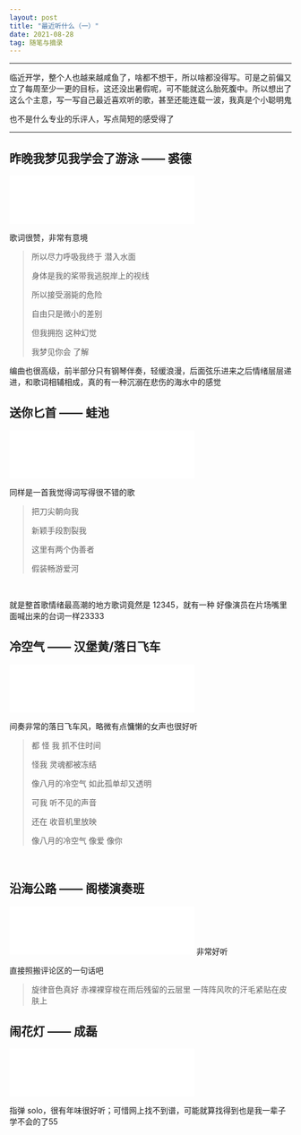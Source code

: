 ```yaml
---  
layout: post  
title: "最近听什么（一）"  
date: 2021-08-28  
tag: 随笔与摘录
---  
```


---
临近开学，整个人也越来越咸鱼了，啥都不想干，所以啥都没得写。可是之前偏又立了每周至少一更的目标，这还没出暑假呢，可不能就这么胎死腹中。所以想出了这么个主意，写一写自己最近喜欢听的歌，甚至还能连载一波，我真是个小聪明鬼

也不是什么专业的乐评人，写点简短的感受得了

---
## 昨晚我梦见我学会了游泳 —— 裘德

<iframe frameborder="no" border="0" marginwidth="0" marginheight="0" width=330 height=86 src="//music.163.com/outchain/player?type=2&id=1483250447&auto=0&height=66"></iframe>

歌词很赞，非常有意境

>所以尽力呼吸我终于 潜入水面
>
>身体是我的桨带我逃脱岸上的视线
>
>所以接受溺毙的危险
>
>自由只是微小的差别
>
>但我拥抱 这种幻觉
>
>我梦见你会 了解

编曲也很高级，前半部分只有钢琴伴奏，轻缓浪漫，后面弦乐进来之后情绪层层递进，和歌词相辅相成，真的有一种沉溺在悲伤的海水中的感觉

## 送你匕首 —— 蛙池

<iframe frameborder="no" border="0" marginwidth="0" marginheight="0" width=330 height=86 src="//music.163.com/outchain/player?type=2&id=1449559810&auto=0&height=66"></iframe>

同样是一首我觉得词写得很不错的歌

> 把刀尖朝向我
> 
> 新颖手段割裂我
>
> 这里有两个伪善者
>
> 假装畅游爱河

 <br/>

就是整首歌情绪最高潮的地方歌词竟然是 12345，就有一种 好像演员在片场嘴里面喊出来的台词一样23333

## 冷空气 —— 汉堡黄/落日飞车

<iframe frameborder="no" border="0" marginwidth="0" marginheight="0" width=330 height=86 src="//music.163.com/outchain/player?type=2&id=1872975622&auto=0&height=66"></iframe>

间奏非常的落日飞车风，略微有点慵懒的女声也很好听

>都 怪 我 抓不住时间
>
>怪我 灵魂都被冻结
>
>像八月的冷空气 如此孤单却又透明
>
>可我 听不见的声音
>
>还在 收音机里放映
>
>像八月的冷空气 像爱 像你

<br/>

## 沿海公路 —— 阁楼演奏班

<iframe frameborder="no" border="0" marginwidth="0" marginheight="0" width=330 height=86 src="//music.163.com/outchain/player?type=2&id=1458394032&auto=0&height=66"></iframe>
非常好听

直接照搬评论区的一句话吧

>旋律音色真好 赤裸裸穿梭在雨后残留的云层里 一阵阵风吹的汗毛紧贴在皮肤上


## 闹花灯 —— 成磊

<iframe frameborder="no" border="0" marginwidth="0" marginheight="0" width=330 height=86 src="//music.163.com/outchain/player?type=2&id=36703303&auto=0&height=66"></iframe>

指弹 solo，很有年味很好听；可惜网上找不到谱，可能就算找得到也是我一辈子学不会的了55